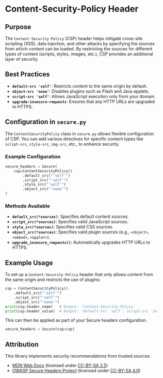 # Content-Security-Policy Header

## Purpose

The `Content-Security-Policy` (CSP) header helps mitigate cross-site scripting (XSS), data injection, and other attacks by specifying the sources from which content can be loaded. By restricting the sources for different types of content (scripts, styles, images, etc.), CSP provides an additional layer of security.

## Best Practices

- **`default-src 'self'`**: Restricts content to the same origin by default.
- **`object-src 'none'`**: Disables plugins such as Flash and Java applets.
- **`script-src 'self'`**: Allows JavaScript execution only from your domain.
- **`upgrade-insecure-requests`**: Ensures that any HTTP URLs are upgraded to HTTPS.

## Configuration in `secure.py`

The `ContentSecurityPolicy` class in `secure.py` allows flexible configuration of CSP. You can add various directives for specific content types like `script-src`, `style-src`, `img-src`, etc., to enhance security.

### Example Configuration

```python
secure_headers = Secure(
    csp=ContentSecurityPolicy()
        .default_src("'self'")
        .script_src("'self'")
        .style_src("'self'")
        .object_src("'none'")
)
```

### Methods Available

- **`default_src(*sources)`**: Specifies default content sources.
- **`script_src(*sources)`**: Specifies valid JavaScript sources.
- **`style_src(*sources)`**: Specifies valid CSS sources.
- **`object_src(*sources)`**: Specifies valid plugin sources (e.g., `<object>`, `<embed>`, `<applet>`).
- **`upgrade_insecure_requests()`**: Automatically upgrades HTTP URLs to HTTPS.

## Example Usage

To set up a `Content-Security-Policy` header that only allows content from the same origin and restricts the use of plugins:

```python
csp = ContentSecurityPolicy()
    .default_src("'self'")
    .script_src("'self'")
    .object_src("'none'")
print(csp.header_name)   # Output: 'Content-Security-Policy'
print(csp.header_value)  # Output: "default-src 'self'; script-src 'self'; object-src 'none'"
```

This can then be applied as part of your Secure headers configuration.

```python
secure_headers = Secure(csp=csp)
```

## **Attribution**

This library implements security recommendations from trusted sources:

- [MDN Web Docs](https://developer.mozilla.org/en-US/docs/Web/HTTP/Headers/Content-Security-Policy) (licensed under [CC-BY-SA 2.5](https://creativecommons.org/licenses/by-sa/2.5/))
- [OWASP Secure Headers Project](https://owasp.org/www-project-secure-headers/#content-security-policy) (licensed under [CC-BY-SA 4.0](https://creativecommons.org/licenses/by-sa/4.0/))
